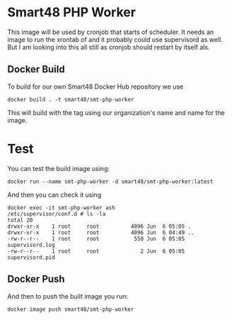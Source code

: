 # Smart48 PHP Worker

This image will be used by cronjob that starts of scheduler. It needs an image to run the xrontab of and it probably could use supervisord as well. But I am looking into this all still as cronjob should restart by itself als.


## Docker Build

To build for our own Smart48 Docker Hub repository we use

```
docker build . -t smart48/smt-php-worker
```

This will build with the tag using our organization's name and name for the image.

# Test

You can test the build image using:

```
docker run --name smt-php-worker -d smart48/smt-php-worker:latest
```
And then you can check it using

```
docker exec -it smt-php-worker ash 
/etc/supervisor/conf.d # ls -la
total 20
drwxr-xr-x    1 root     root          4096 Jun  6 05:05 .
drwxr-xr-x    1 root     root          4096 Jun  6 04:49 ..
-rw-r--r--    1 root     root           550 Jun  6 05:05 supervisord.log
-rw-r--r--    1 root     root             2 Jun  6 05:05 supervisord.pid
```

## Docker Push

And then to push the built image you run:

```
docker image push smart48/smt-php-worker
```